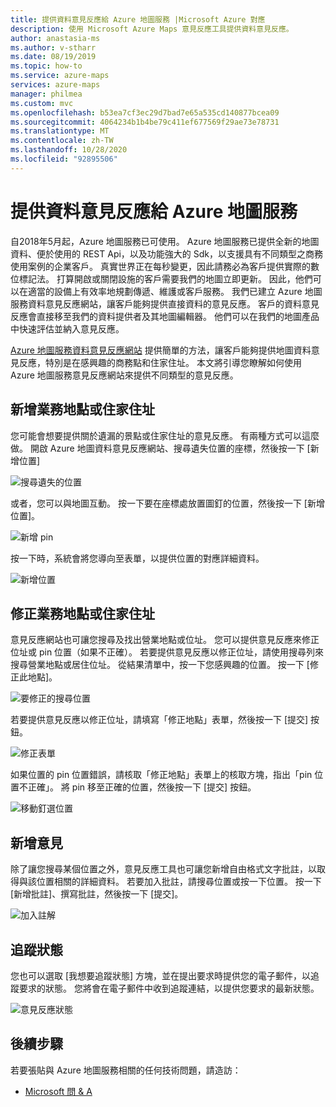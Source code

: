 ```yaml
---
title: 提供資料意見反應給 Azure 地圖服務 |Microsoft Azure 對應
description: 使用 Microsoft Azure Maps 意見反應工具提供資料意見反應。
author: anastasia-ms
ms.author: v-stharr
ms.date: 08/19/2019
ms.topic: how-to
ms.service: azure-maps
services: azure-maps
manager: philmea
ms.custom: mvc
ms.openlocfilehash: b53ea7cf3ec29d7bad7e65a535cd140877bcea09
ms.sourcegitcommit: 4064234b1b4be79c411ef677569f29ae73e78731
ms.translationtype: MT
ms.contentlocale: zh-TW
ms.lasthandoff: 10/28/2020
ms.locfileid: "92895506"
---
```

# <a name="provide-data-feedback-to-azure-maps"></a>提供資料意見反應給 Azure 地圖服務

自2018年5月起，Azure 地圖服務已可使用。 Azure 地圖服務已提供全新的地圖資料、便於使用的 REST Api，以及功能強大的 Sdk，以支援具有不同類型之商務使用案例的企業客戶。 真實世界正在每秒變更，因此請務必為客戶提供實際的數位標記法。 打算開啟或關閉設施的客戶需要我們的地圖立即更新。 因此，他們可以在適當的設備上有效率地規劃傳遞、維護或客戶服務。 我們已建立 Azure 地圖服務資料意見反應網站，讓客戶能夠提供直接資料的意見反應。 客戶的資料意見反應會直接移至我們的資料提供者及其地圖編輯器。 他們可以在我們的地圖產品中快速評估並納入意見反應。  

[Azure 地圖服務資料意見反應網站](https://feedback.azuremaps.com) 提供簡單的方法，讓客戶能夠提供地圖資料意見反應，特別是在感興趣的商務點和住家住址。 本文將引導您瞭解如何使用 Azure 地圖服務意見反應網站來提供不同類型的意見反應。

## <a name="add-a-business-place-or-a-residential-address"></a>新增業務地點或住家住址 

您可能會想要提供關於遺漏的景點或住家住址的意見反應。 有兩種方式可以這麼做。 開啟 Azure 地圖資料意見反應網站、搜尋遺失位置的座標，然後按一下 [新增位置]

  ![搜尋遺失的位置](./media/how-to-use-feedback-tool/search-poi.png)

或者，您可以與地圖互動。 按一下要在座標處放置圖釘的位置，然後按一下 [新增位置]。

  ![新增 pin](./media/how-to-use-feedback-tool/add-poi.png)

按一下時，系統會將您導向至表單，以提供位置的對應詳細資料。

  ![新增位置](./media/how-to-use-feedback-tool/add-a-place.png)

## <a name="fix-a-business-place-or-a-residential-address"></a>修正業務地點或住家住址 

意見反應網站也可讓您搜尋及找出營業地點或位址。 您可以提供意見反應來修正位址或 pin 位置（如果不正確）。 若要提供意見反應以修正位址，請使用搜尋列來搜尋營業地點或居住位址。 從結果清單中，按一下您感興趣的位置。 按一下 [修正此地點]。

  ![要修正的搜尋位置](./media/how-to-use-feedback-tool/fix-place.png)

若要提供意見反應以修正位址，請填寫「修正地點」表單，然後按一下 [提交] 按鈕。

  ![修正表單](./media/how-to-use-feedback-tool/fix-form.png)

如果位置的 pin 位置錯誤，請核取「修正地點」表單上的核取方塊，指出「pin 位置不正確」。 將 pin 移至正確的位置，然後按一下 [提交] 按鈕。

  ![移動釘選位置](./media/how-to-use-feedback-tool/move-pin.png)

## <a name="add-a-comment"></a>新增意見 

除了讓您搜尋某個位置之外，意見反應工具也可讓您新增自由格式文字批註，以取得與該位置相關的詳細資料。 若要加入批註，請搜尋位置或按一下位置。 按一下 [新增批註]、撰寫批註，然後按一下 [提交]。

  ![加入註解](./media/how-to-use-feedback-tool/add-comment.png)

## <a name="track-status"></a>追蹤狀態 

您也可以選取 [我想要追蹤狀態] 方塊，並在提出要求時提供您的電子郵件，以追蹤要求的狀態。 您將會在電子郵件中收到追蹤連結，以提供您要求的最新狀態。 

  ![意見反應狀態](./media/how-to-use-feedback-tool/feedback-status.png)


## <a name="next-steps"></a>後續步驟

若要張貼與 Azure 地圖服務相關的任何技術問題，請造訪：

* [Microsoft 問 & A](/answers/topics/azure-maps.html)